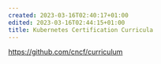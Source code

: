 ```yaml
---
created: 2023-03-16T02:40:17+01:00
edited: 2023-03-16T02:44:15+01:00
title: Kubernetes Certification Curricula
---
```


https://github.com/cncf/curriculum
